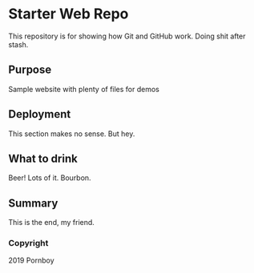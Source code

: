 # Starter Web Repo

This repository is for showing how Git and GitHub work.  Doing shit after stash.


## Purpose

Sample website with plenty of files for demos


## Deployment

This section makes no sense.  But hey.


## What to drink

Beer!  Lots of it.
Bourbon.


## Summary

This is the end, my friend.


### Copyright

2019 Pornboy
